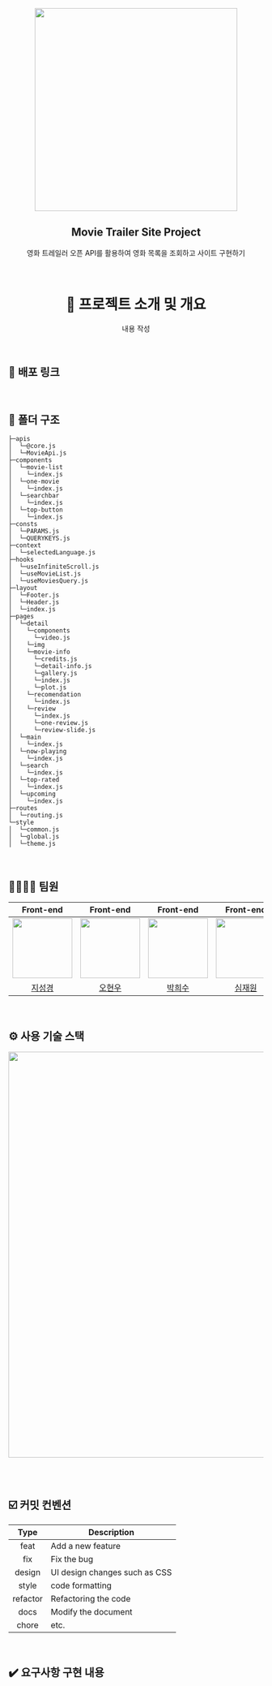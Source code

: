 <p align="middle" >
  <img src="https://i.pinimg.com/564x/75/3a/e5/753ae5360acd3dd34f34ce3095168c00.jpg" width="400">
</p>
<h2 align="middle">Movie Trailer Site Project</h2>
<p align="middle">영화 트레일러 오픈 API를 활용하여 영화 목록을 조회하고 사이트 구현하기 </p>
</p><br>

<div align="center">
  
  <h1>📑 프로젝트 소개 및 개요</h1> 

  <p>내용 작성</p>

</div><br>


<h2>🔗 배포 링크</h2><br>


<h2>📂 폴더 구조</h2>

```
├─apis
│  └─@core.js
│  └─MovieApi.js
├─components
│  └─movie-list
│    └─index.js
│  └─one-movie
│    └─index.js
│  └─searchbar
│    └─index.js
│  └─top-button
│    └─index.js
├─consts
│  └─PARAMS.js
│  └─QUERYKEYS.js
├─context
│  └─selectedLanguage.js
├─hooks
│  └─useInfiniteScroll.js
│  └─useMovieList.js
│  └─useMoviesQuery.js
├─layout
│  └─Footer.js
│  └─Header.js
│  └─index.js
├─pages
│  └─detail
│    └─components
│      └─video.js
│    └─img
│    └─movie-info
│      └─credits.js
│      └─detail-info.js
│      └─gallery.js
│      └─index.js
│      └─plot.js
│    └─recomendation
│      └─index.js
│    └─review
│      └─index.js
│      └─one-review.js
│      └─review-slide.js
│  └─main
│    └─index.js
│  └─now-playing
│    └─index.js
│  └─search
│    └─index.js
│  └─top-rated
│    └─index.js
│  └─upcoming
│    └─index.js
├─routes
│  └─routing.js
└─style
│  └─common.js
│  └─global.js
│  └─theme.js
```

<br>
<h2>👨‍👩‍👦‍👦 팀원</h2> 

|Front-end|Front-end|Front-end|Front-end|Front-end|Front-end|Front-end|
| :-: | :-: | :-: | :-: | :-: | :-: | :-: |
| <img src="https://github.com/FrontEnd-Team3/movie-trailer-project/assets/123865139/663c4b42-dc55-4e95-8f02-c0424c1f92ec" width="118"> | <img src="https://github.com/FrontEnd-Team3/movie-trailer-project/assets/123865139/b537f778-e73e-4464-81be-eaf09f05ad7f" width="118"> | <img src="https://github.com/FrontEnd-Team3/movie-trailer-project/assets/123865139/a6e966c2-bf34-4ece-91c6-6efeb5ac681b" width="118"> | <img src="https://github.com/FrontEnd-Team3/movie-trailer-project/assets/123865139/9964f6f1-b6b0-4d20-af3a-13c7c76f5816" width="118"> | <img src="https://github.com/FrontEnd-Team3/movie-trailer-project/assets/123865139/fd4e0419-20fd-4531-b7ff-6248b14a9261" width="118"> | <img src="https://github.com/KIT-Frontend-Team1/pair1-Git-Issue-Project/assets/123865139/f7bb64fc-2d77-4bd0-9825-5823f73d5977" width="118"> | <img src="https://github.com/FrontEnd-Team3/movie-trailer-project/assets/123865139/4b3bc122-1b2d-48ef-be6a-af3b8042ce4f" width="118"> |
|[지성경](https://github.com/zivivle)|[오현우](https://github.com/ohwphil)|[박희수](https://github.com/Sueddd)|[심재원](https://github.com/GrayHound0801)|[함정우](https://github.com/JeongwooHam)|[김예슬](https://github.com/yesoryeseul)|[고승용](https://github.com/seungyonggo)|

<br>
<h2>⚙️ 사용 기술 스택</h2>

<img src="https://github.com/FrontEnd-Team3/movie-trailer-project/assets/123865139/047754be-f577-4e61-b63b-2968a03b095e" width="800">

<br><br>
<h2>☑️ 커밋 컨벤션</h2>

|   Type   | Description                   |
| :------: | ----------------------------- |
|   feat   | Add a new feature             |
|   fix    | Fix the bug                   |
|  design  | UI design changes such as CSS |
|  style   | code formatting               |
| refactor | Refactoring the code          |
|   docs   | Modify the document           |
|  chore   | etc.                          |


<br>
<h2>✔️ 요구사항 구현 내용</h2>
